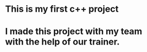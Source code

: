# This is my first c++ project <br>
# I made this project with my team with the help of our trainer.